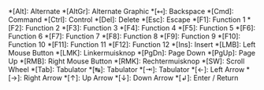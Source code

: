 *[Alt]:         Alternate
*[AltGr]:       Alternate Graphic
*[&#8612;]:     Backspace
*[Cmd]:         Command
*[Ctrl]:        Control
*[Del]:         Delete
*[Esc]:         Escape
*[F1]:          Function 1
*[F2]:          Function 2
*[F3]:          Function 3
*[F4]:          Function 4
*[F5]:          Function 5
*[F6]:          Function 6
*[F7]:          Function 7
*[F8]:          Function 8
*[F9]:          Function 9
*[F10]:         Function 10
*[F11]:         Function 11
*[F12]:         Function 12
*[Ins]:         Insert
*[LMB]:         Left Mouse Button
*[LMK]:         Linkermuisknop
*[PgDn]:        Page Down
*[PgUp]:        Page Up
*[RMB]:         Right Mouse Button
*[RMK]:         Rechtermuisknop
*[SW]:          Scroll Wheel
*[Tab]:         Tabulator
  *[&#8633;]:   Tabulator
  *[&#8677;]:   Tabulator
*[&larr;]:      Left Arrow
*[&rarr;]:      Right Arrow
*[&uarr;]:      Up Arrow
*[&darr;]:      Down Arrow
*[&#8626;]:     Enter / Return